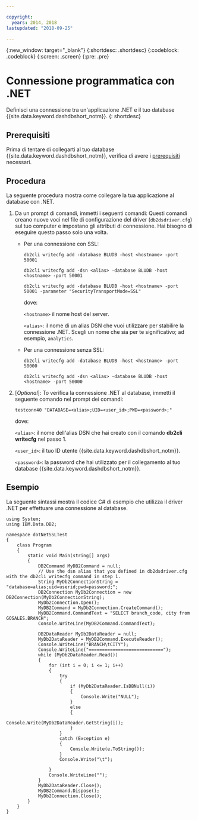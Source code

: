 ```yaml
---

copyright:
  years: 2014, 2018
lastupdated: "2018-09-25"

---
```


<!-- Attribute definitions --> 
{:new_window: target="_blank"}
{:shortdesc: .shortdesc}
{:codeblock: .codeblock}
{:screen: .screen}
{:pre: .pre}

# Connessione programmatica con .NET

Definisci una connessione tra un'applicazione .NET e il tuo database {{site.data.keyword.dashdbshort_notm}}.
{: shortdesc}

## Prerequisiti

Prima di tentare di collegarti al tuo database {{site.data.keyword.dashdbshort_notm}}, verifica di avere i [prerequisiti](connecting.html#prereqs) necessari.

<!-- Before you can connect to your database, you must perform the following steps:

- [Verify prerequisites](prereqs.html), including installing driver packages, configuring your local environment, and downloading SSL certificates (if needed)
- Collect [connection information](credentials.html), including database details such as host name and port numbers, and connection credentials such as user ID and password -->

## Procedura

La seguente procedura mostra come collegare la tua applicazione al database con .NET.

1. Da un prompt di comandi, immetti i seguenti comandi: Questi comandi creano nuove voci nel file di configurazione del driver (`db2dsdriver.cfg`) sul tuo computer e impostano gli attributi di connessione. Hai bisogno di eseguire questo passo solo una volta.
        
   - Per una connessione con SSL:

     `db2cli writecfg add -database BLUDB -host <hostname> -port 50001`

     `db2cli writecfg add -dsn <alias> -database BLUDB -host <hostname> -port 50001`

     `db2cli writecfg add -database BLUDB -host <hostname> -port 50001 -parameter "SecurityTransportMode=SSL"`

     dove:

     `<hostname>` il nome host del server.
    
     `<alias>`: il nome di un alias DSN che vuoi utilizzare per stabilire la connessione .NET. Scegli un nome che sia per te significativo; ad esempio, `analytics`. 

   - Per una connessione senza SSL:

     `db2cli writecfg add -database BLUDB -host <hostname> -port 50000`

     `db2cli writecfg add -dsn <alias> -database BLUDB -host <hostname> -port 50000`

2. [*Optional*]: To verifica la connessione .NET al database, immetti il seguente comando nel prompt dei comandi:

   `testconn40 "DATABASE=<alias>;UID=<user_id>;PWD=<password>;"`

   dove:

   `<alias>`: il nome dell'alias DSN che hai creato con il comando **db2cli writecfg** nel passo 1.
    
   `<user_id>`: il tuo ID utente {{site.data.keyword.dashdbshort_notm}}.  
    
   `<password>`: la password che hai utilizzato per il collegamento al tuo database {{site.data.keyword.dashdbshort_notm}}. 

## Esempio

La seguente sintassi mostra il codice C# di esempio che utilizza il driver .NET per effettuare una connessione al database.

```
using System;
using IBM.Data.DB2;

namespace dotNetSSLTest
{
    class Program
    {
        static void Main(string[] args)
        {
            DB2Command MyDB2Command = null;
            // Use the dsn alias that you defined in db2dsdriver.cfg with the db2cli writecfg command in step 1.
            String MyDb2ConnectionString = "database=alias;uid=userid;pwd=password;"; 
            DB2Connection MyDb2Connection = new DB2Connection(MyDb2ConnectionString);
            MyDb2Connection.Open();
            MyDB2Command = MyDb2Connection.CreateCommand();
            MyDB2Command.CommandText = "SELECT branch_code, city from GOSALES.BRANCH";
            Console.WriteLine(MyDB2Command.CommandText);

            DB2DataReader MyDb2DataReader = null;
            MyDb2DataReader = MyDB2Command.ExecuteReader();
            Console.WriteLine("BRANCH\tCITY");
            Console.WriteLine("============================");
            while (MyDb2DataReader.Read())
            {
                for (int i = 0; i <= 1; i++)
                {
                    try
                    {
                        if (MyDb2DataReader.IsDBNull(i))
                        {
                            Console.Write("NULL");
                        }
                        else
                        {
                            Console.Write(MyDb2DataReader.GetString(i));
                        }
                    }
                    catch (Exception e)
                    {
                        Console.Write(e.ToString());
                    }
                    Console.Write("\t"); 

                }
                Console.WriteLine("");
            }
            MyDb2DataReader.Close();
            MyDB2Command.Dispose();
            MyDb2Connection.Close();
        }
    }
}
```

